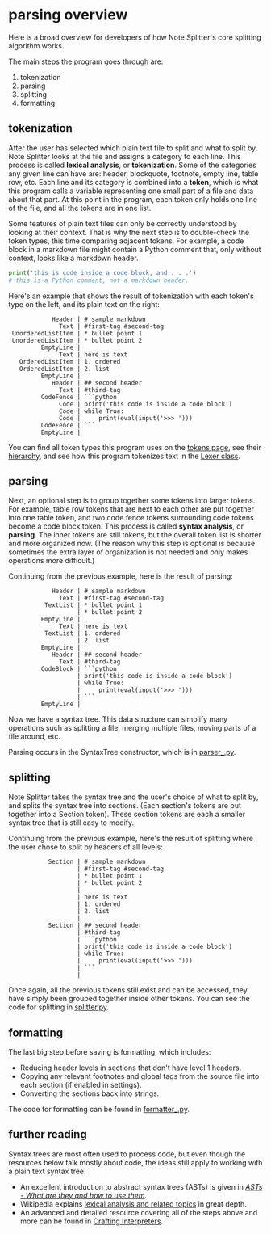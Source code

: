 # parsing overview

Here is a broad overview for developers of how Note Splitter's core splitting algorithm works.

The main steps the program goes through are:

1. tokenization
2. parsing
3. splitting
4. formatting

## tokenization

After the user has selected which plain text file to split and what to split by, Note Splitter looks at the file and assigns a category to each line. This process is called **lexical analysis**, or **tokenization**. Some of the categories any given line can have are: header, blockquote, footnote, empty line, table row, etc. Each line and its category is combined into a **token**, which is what this program calls a variable representing one small part of a file and data about that part. At this point in the program, each token only holds one line of the file, and all the tokens are in one list.

Some features of plain text files can only be correctly understood by looking at their context. That is why the next step is to double-check the token types, this time comparing adjacent tokens. For example, a code block in a markdown file might contain a Python comment that, only without context, looks like a markdown header.

```python
print('this is code inside a code block, and . . .')
# this is a Python comment, not a markdown header.
```

Here's an example that shows the result of tokenization with each token's type on the left, and its plain text on the right:

```
            Header | # sample markdown
              Text | #first-tag #second-tag
 UnorderedListItem | * bullet point 1
 UnorderedListItem | * bullet point 2
         EmptyLine |
              Text | here is text
   OrderedListItem | 1. ordered
   OrderedListItem | 2. list
         EmptyLine |
            Header | ## second header
              Text | #third-tag
         CodeFence | ```python
              Code | print('this code is inside a code block')
              Code | while True:
              Code |     print(eval(input('>>> ')))
         CodeFence | ```
         EmptyLine |
```

You can find all token types this program uses on the [tokens page](note_splitter.tokens.rst), see their [hierarchy](token-hierarchy.md), and see how this program tokenizes text in the [Lexer class](https://github.com/wheelercj/note-splitter/blob/main/note_splitter/lexer.py).

## parsing

Next, an optional step is to group together some tokens into larger tokens. For example, table row tokens that are next to each other are put together into one table token, and two code fence tokens surrounding code tokens become a code block token. This process is called **syntax analysis**, or **parsing**. The inner tokens are still tokens, but the overall token list is shorter and more organized now. (The reason why this step is optional is because sometimes the extra layer of organization is not needed and only makes operations more difficult.)

Continuing from the previous example, here is the result of parsing:

```
            Header | # sample markdown
              Text | #first-tag #second-tag
          TextList | * bullet point 1
                   | * bullet point 2
         EmptyLine |
              Text | here is text
          TextList | 1. ordered
                   | 2. list
         EmptyLine |
            Header | ## second header
              Text | #third-tag
         CodeBlock | ```python
                   | print('this code is inside a code block')
                   | while True:
                   |     print(eval(input('>>> ')))
                   | ```
         EmptyLine |
```

Now we have a syntax tree. This data structure can simplify many operations such as splitting a file, merging multiple files, moving parts of a file around, etc.

Parsing occurs in the SyntaxTree constructor, which is in [parser_.py](https://github.com/wheelercj/note-splitter/blob/main/note_splitter/parser_.py).

## splitting

Note Splitter takes the syntax tree and the user's choice of what to split by, and splits the syntax tree into sections. (Each section's tokens are put together into a Section token). These section tokens are each a smaller syntax tree that is still easy to modify.

Continuing from the previous example, here's the result of splitting where the user chose to split by headers of all levels:

```
           Section | # sample markdown
                   | #first-tag #second-tag
                   | * bullet point 1
                   | * bullet point 2
                   |
                   | here is text
                   | 1. ordered
                   | 2. list
                   |
           Section | ## second header
                   | #third-tag
                   | ```python
                   | print('this code is inside a code block')
                   | while True:
                   |     print(eval(input('>>> ')))
                   | ```
                   |
```

Once again, all the previous tokens still exist and can be accessed, they have simply been grouped together inside other tokens. You can see the code for splitting in [splitter.py](https://github.com/wheelercj/note-splitter/blob/main/note_splitter/splitter.py).

## formatting

The last big step before saving is formatting, which includes:
* Reducing header levels in sections that don't have level 1 headers.
* Copying any relevant footnotes and global tags from the source file into each section (if enabled in settings).
* Converting the sections back into strings.

The code for formatting can be found in [formatter_.py](https://github.com/wheelercj/note-splitter/blob/main/note_splitter/formatter_.py).

## further reading

Syntax trees are most often used to process code, but even though the resources below talk mostly about code, the ideas still apply to working with a plain text syntax tree.
* An excellent introduction to abstract syntax trees (ASTs) is given in [_ASTs - What are they and how to use them_](https://www.twilio.com/blog/abstract-syntax-trees).
* Wikipedia explains [lexical analysis and related topics](https://en.wikipedia.org/wiki/Lexical_analysis) in great depth.
* An advanced and detailed resource covering all of the steps above and more can be found in [Crafting Interpreters](https://craftinginterpreters.com/scanning.html).
